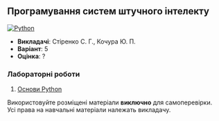 ## Програмування систем штучного інтелекту

[![Python](https://img.shields.io/badge/Python-005494?style=for-the-badge&logo=python&logoColor=yellow)](#)

- **Викладачі**: Стіренко С. Г., Кочура Ю. П.
- **Варіант**: 5
- **Оцінка**: ?

### Лабораторні роботи
  1. [Основи Python](./Lab1/)

Використовуйте розміщені матеріали **виключно** для самоперевірки. <br>
Усі права на навчальні матеріали належать викладачу.